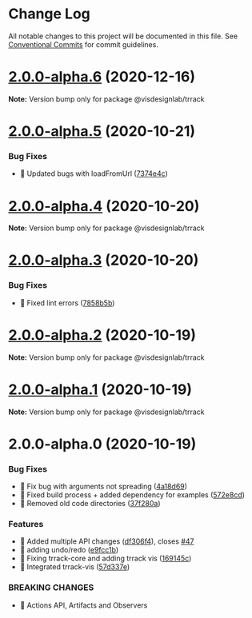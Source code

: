# Change Log

All notable changes to this project will be documented in this file.
See [Conventional Commits](https://conventionalcommits.org) for commit guidelines.

# [2.0.0-alpha.6](https://github.com/visdesignlab/trrack/compare/@visdesignlab/trrack@2.0.0-alpha.5...@visdesignlab/trrack@2.0.0-alpha.6) (2020-12-16)

**Note:** Version bump only for package @visdesignlab/trrack





# [2.0.0-alpha.5](https://github.com/visdesignlab/trrack/compare/@visdesignlab/trrack@2.0.0-alpha.4...@visdesignlab/trrack@2.0.0-alpha.5) (2020-10-21)


### Bug Fixes

* 🐛 Updated bugs with loadFromUrl ([7374e4c](https://github.com/visdesignlab/trrack/commit/7374e4c5f9e55eb3965bc8ba6ada05b0bc256d8d))





# [2.0.0-alpha.4](https://github.com/visdesignlab/trrack/compare/@visdesignlab/trrack@2.0.0-alpha.3...@visdesignlab/trrack@2.0.0-alpha.4) (2020-10-20)

**Note:** Version bump only for package @visdesignlab/trrack





# [2.0.0-alpha.3](https://github.com/visdesignlab/trrack/compare/@visdesignlab/trrack@2.0.0-alpha.2...@visdesignlab/trrack@2.0.0-alpha.3) (2020-10-20)


### Bug Fixes

* 🐛 Fixed lint errors ([7858b5b](https://github.com/visdesignlab/trrack/commit/7858b5b9ec9754391ff68741056cf6992fe37e07))





# [2.0.0-alpha.2](https://github.com/visdesignlab/trrack/compare/@visdesignlab/trrack@2.0.0-alpha.1...@visdesignlab/trrack@2.0.0-alpha.2) (2020-10-19)

**Note:** Version bump only for package @visdesignlab/trrack





# [2.0.0-alpha.1](https://github.com/visdesignlab/trrack/compare/@visdesignlab/trrack@2.0.0-alpha.0...@visdesignlab/trrack@2.0.0-alpha.1) (2020-10-19)

**Note:** Version bump only for package @visdesignlab/trrack





# 2.0.0-alpha.0 (2020-10-19)


### Bug Fixes

* 🐛 Fix bug with arguments not spreading ([4a18d69](https://github.com/visdesignlab/trrack/commit/4a18d69757d6bd68f2b6cbfbf42cfdb3807fec87))
* 🐛 Fixed build process + added dependency for examples ([572e8cd](https://github.com/visdesignlab/trrack/commit/572e8cd8675003030ac942036201868383569835))
* 🐛 Removed old code directories ([37f280a](https://github.com/visdesignlab/trrack/commit/37f280a15d167ff5d4f6c79aa1e2cd51ea7ea017))


### Features

* 🎸 Added multiple API changes ([df306f4](https://github.com/visdesignlab/trrack/commit/df306f42ef26568aa533ce3592a0142650da5e34)), closes [#47](https://github.com/visdesignlab/trrack/issues/47)
* 🎸 adding undo/redo ([e9fcc1b](https://github.com/visdesignlab/trrack/commit/e9fcc1b760951440aa21235e8820ac7ed2efada6))
* 🎸 Fixing trrack-core and adding trrack vis ([169145c](https://github.com/visdesignlab/trrack/commit/169145cb4f7d3a880c61d5f073115d7d898a62a8))
* 🎸 Integrated trrack-vis ([57d337e](https://github.com/visdesignlab/trrack/commit/57d337e60eb9b7d4059e23bf9e827c8e872c6a04))


### BREAKING CHANGES

* 🧨 Actions API, Artifacts and Observers
